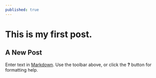 ```yaml
---
published: true
---
```

# This is my first post.

## A New Post

Enter text in [Markdown](http://daringfireball.net/projects/markdown/). Use the toolbar above, or click the **?** button for formatting help.
